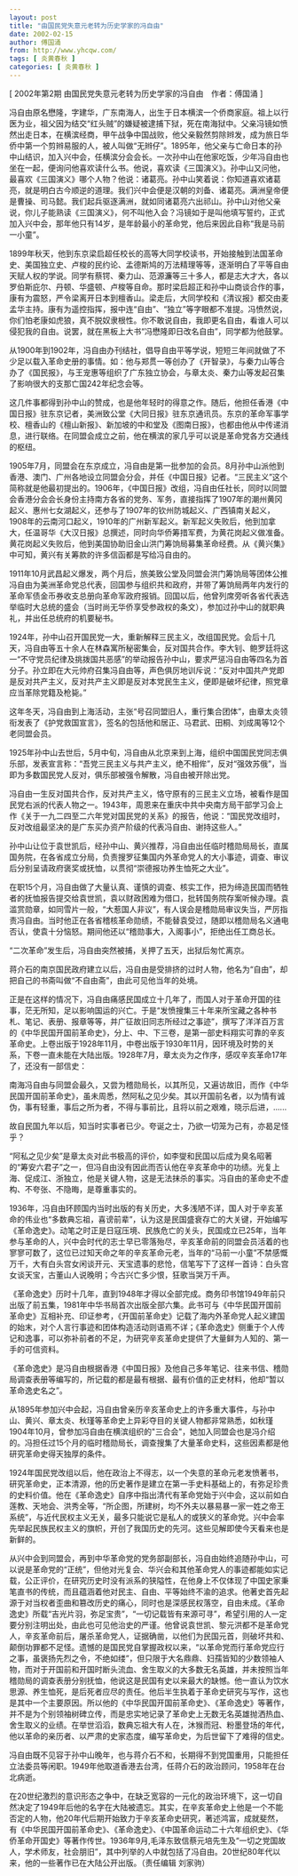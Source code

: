 ```yaml
---
layout: post
title: "由国民党失意元老转为历史学家的冯自由"
date: 2002-02-15
author: 傅国涌
from: http://www.yhcqw.com/
tags: [ 炎黄春秋 ]
categories: [ 炎黄春秋 ]
---
```



[ 2002年第2期 由国民党失意元老转为历史学家的冯自由　作者：傅国涌 ]


冯自由原名懋隆，字建华，广东南海人，出生于日本横滨一个侨商家庭。祖上以行医为业，祖父因为结交“红头贼”的嫌疑被逮捕下狱，死在南海狱中。父亲冯镜如愤然出走日本，在横滨经商，甲午战争中国战败，他父亲毅然剪除辫发，成为旅日华侨中第一个剪辫易服的人，被人叫做“无辫仔”。1895年，他父亲与亡命日本的孙中山结识，加入兴中会，任横滨分会会长。一次孙中山在他家吃饭，少年冯自由也坐在一起，便询问他喜欢读什么书。他说，喜欢读《三国演义》。孙中山又问他，最喜欢《三国演义》哪个人物？他说：诸葛亮。孙中山笑着说：你知道喜欢诸葛亮，就是明白古今顺逆的道理。我们兴中会便是汉朝的刘备、诸葛亮。满洲皇帝便是曹操、司马懿。我们起兵驱逐满洲，就如同诸葛亮六出祁山。孙中山对他父亲说，你儿子能熟读《三国演义》，何不叫他入会？冯镜如于是叫他填写誓约，正式加入兴中会，那年他只有14岁，是年龄最小的革命党，他后来因此自称“我是马前一小童”。


1899年秋天，他到东京梁启超任校长的高等大同学校读书，开始接触到法国革命史、美国独立史、卢梭的民约论、孟德斯鸠的万法精理等等，逐渐明白了平等自由天赋人权的学说。同学有蔡锷、秦力山、范源濂等三十多人，都是志大才大，各以罗伯斯庇尔、丹顿、华盛顿、卢梭等自命。那时梁启超正和孙中山商谈合作的事，康有为震怒，严令梁离开日本到檀香山。梁走后，大同学校和《清议报》都交由麦孟华主持。康有为遥控指挥，报中连“自由”、“独立”等字眼都不准提。冯愤然说，你们怕老康如虎狼，真不脱奴隶根性。你不敢说自由，我即更名自由，看谁人可以侵犯我的自由。说罢，就在黑板上大书“冯懋隆即日改名自由”，同学都为他鼓掌。


从1900年到1902年，冯自由办刊结社，倡导自由平等学说，短短三年间就做了不少足以载入革命史册的事情。如：他与郑贯一等创办了《开智录》，与秦力山等合办了《国民报》，与王宠惠等组织了广东独立协会，与章太炎、秦力山等发起召集了影响很大的支那亡国242年纪念会等。


这几件事都得到孙中山的赞成，也是他年轻时的得意之作。随后，他担任香港《中国日报》驻东京记者，美洲致公堂《大同日报》驻东京通讯员。东京的革命军事学校、檀香山的《檀山新报》、新加坡的中和堂及《图南日报》，也都由他从中传递消息，进行联络。在同盟会成立之前，他在横滨的家几乎可以说是革命党各方交通线的枢纽。


1905年7月，同盟会在东京成立，冯自由是第一批参加的会员。8月孙中山派他到香港、澳门、广州各地设立同盟会分会，并任《中国日报》记者。“三民主义”这个简称就是他最初提出的。1906年，《中国日报》改组，冯自由任社长，同时以同盟会香港分会会长身份主持南方各省的党务、军务，直接指挥了1907年的潮州黄冈起义、惠州七女湖起义，还参与了1907年的钦州防城起义、广西镇南关起义，1908年的云南河口起义，1910年的广州新军起义。新军起义失败后，他到加拿大，任温哥华《大汉日报》总撰述，同时向华侨筹措军费，为黄花岗起义做准备。黄花岗起义失败后，他到美国协助旧金山洪门筹饷局募集革命经费。从《黄兴集》中可知，黄兴有关筹款的许多信函都是写给冯自由的。


1911年10月武昌起义爆发，两个月后，旅美致公堂及同盟会洪门筹饷局等团体公推冯自由为美洲革命党总代表，回国参与组织共和政府，并带了筹饷局两年内发行的革命军债金币券收支总册向革命军政府报销。回国以后，他曾列席旁听各省代表选举临时大总统的盛会（当时尚无华侨享受参政权的条文），参加过孙中山的就职典礼，并出任总统府的机要秘书。


1924年，孙中山召开国民党一大，重新解释三民主义，改组国民党。会后十几天，冯自由等五十余人在林森寓所秘密集会，反对国共合作。李大钊、鲍罗廷将这一“不守党员纪律及挑拨国共恶感”的举动报告孙中山，要求严惩冯自由等四名为首分子。孙立即在大元帅府召集冯自由等，声色俱厉地训斥说：“反对中国共产党即是反对共产主义，反对共产主义即是反对本党民生主义，便即是破坏纪律，照党章应当革除党籍及枪毙。”


这年冬天，冯自由到上海活动，主张“号召同盟旧人，重行集合团体”，由章太炎领衔发表了《护党救国宣言》，签名的包括他和居正、马君武、田桐、刘成禺等12个老同盟会员。


1925年孙中山去世后，5月中旬，冯自由从北京来到上海，组织中国国民党同志俱乐部，发表宣言称：“吾党三民主义与共产主义，绝不相侔”，反对“强效苏俄”，当即为多数国民党人反对，俱乐部被强令解散，冯自由被开除出党。


冯自由一生反对国共合作，反对共产主义，恪守原有的三民主义立场，被看作是国民党右派的代表人物之一。1943年，周恩来在重庆中共中央南方局干部学习会上作《关于一九二四至二六年党对国民党的关系》的报告，他说：“国民党改组时，反对改组最坚决的是广东买办资产阶级的代表冯自由、谢持这些人。”


孙中山让位于袁世凯后，经孙中山、黄兴推荐，冯自由出任临时稽勋局局长，直属国务院，在各省成立分局，负责搜罗征集国内外革命党人的大小事迹，调查、审议后分别呈请政府褒奖或抚恤，以贯彻“崇德报功养生恤死之大业”。


在职15个月，冯自由做了大量认真、谨慎的调查、核实工作，把为缔造民国而牺牲者的抚恤报告提交给袁世凯，袁以财政困难为借口，批转国务院存案听候办理。袁滥赏勋章，如同雪片一般，“大惹国人非议”，有人误会是稽勋局审议失当，严厉指责冯自由。当时他正在各省稽核革命勋绩，不能替袁受过，随即以稽勋局名义通电否认，使袁十分恼怒。期间他还以“稽勋事大，入阁事小”，拒绝出任工商总长。

“二次革命”发生后，冯自由突然被捕，关押了五天，出狱后匆忙离京。

蒋介石的南京国民政府建立以后，冯自由是受排挤的过时人物，他名为“自由”，却把自己的书斋叫做“不自由斋”，由此可见他当年的处境。


正是在这样的情况下，冯自由痛感民国成立十几年了，而国人对于革命开国的往事，茫无所知，足以影响国运的兴亡。于是“发愤搜集三十年来所宝藏之各种书札、笔记、表册、报章等等，并广征故旧同志所经过之事迹”，撰写了洋洋百万言的《中华民国开国前革命史》，分上、中、下三卷，是第一部史料翔实可靠的辛亥革命史。上卷出版于1928年11月，中卷出版于1930年11月，因环境及时势的关系，下卷一直未能在大陆出版。1928年7月，章太炎为之作序，感叹辛亥革命17年了，还没有一部信史：


南海冯自由与同盟会最久，又尝为稽勋局长，以其所见，又遍访故旧，而作《中华民国开国前革命史》，虽未周悉，然阿私之见少矣。其以开国前名者，以为情有诚伪，事有轻重，事后之所为者，不得与事前比，且将以前之艰难，晓示后进，......

故自民国九年以后，知当时实事者已少。夸诞之士，乃欲一切笼为己有，亦曷足怪乎？


“阿私之见少矣”是章太炎对此书极高的评价，如李燮和民国以后成为臭名昭著的“筹安六君子”之一，但冯自由没有因此而否认他在辛亥革命中的功绩。光复上海、促成江、浙独立，他是关键人物，这是无法抹杀的事实。冯自由的革命史不虚构、不夸张、不隐晦，是尊重事实的。


1936年，冯自由环顾国内当时出版的有关历史，大多浅陋不详，国人对于辛亥革命的伟业也“多数典忘祖，喜谤前辈”，认为这是民国盛衰存亡的大关键，开始编写《革命逸史》。动笔之时正是日寇压境、民族危亡的关头，民国成立已25年，当年参与革命的人，兴中会时代的志士早已零落殆尽，辛亥革命前的同盟会员活着的也寥寥可数了，这位已过知天命之年的辛亥革命元老，当年的“马前一小童”不禁感慨万千，大有白头宫女闲谈开元、天宝遗事的悲怆，信笔写下了这样一首诗：白头宫女谈天宝，古董山人说晚明；今古兴亡多少恨，狂歌当哭万千声。


《革命逸史》历时十几年，直到1948年才得以全部完成。商务印书馆1949年前只出版了前五集，1981年中华书局首次出版全部六集。此书可与《中华民国开国前革命史》互相补充、印证参考，《开国前革命史》记载了海内外革命党人起义建国的始末，对个人言行事迹和团体构造活动则语焉不详；《革命逸史》侧重于个人传记和逸事，可以弥补前者的不足，为研究辛亥革命史提供了大量鲜为人知的、第一手的可信资料。


《革命逸史》是冯自由根据香港《中国日报》及他自己多年笔记、往来书信、稽勋局调查表册等编写的，所记载的都是最有根据、最有价值的正史材料，他却“暂以革命逸史名之”。


从1895年参加兴中会起，冯自由曾亲历辛亥革命史上的许多重大事件，与孙中山、黄兴、章太炎、秋瑾等革命史上异彩夺目的关键人物都非常熟悉，如秋瑾1904年10月，曾参加冯自由在横滨组织的"三合会"，她加入同盟会也是冯介绍的。冯担任过15个月的临时稽勋局长，调查搜集了大量革命史料，这些因素都是他研究革命史得天独厚的条件。


1924年国民党改组以后，他在政治上不得志，以一个失意的革命元老发愤著书，研究革命史，正本清源，他的历史著作是建立在第一手史料基础上的，有弥足珍贵的史料价值。他在《革命逸史》自序中指出清代有革命党始于兴中会，这以前如白莲教、天地会、洪秀全等，“所企图，所建树，均不外夫以暴易暴一家一姓之帝王系统”，与近代民权主义无关，最多只能说它是私人的或狭义的革命党。兴中会率先举起民族民权主义的旗帜，开创了我国历史的先河。这些见解即使今天看来也是新鲜的。


从兴中会到同盟会，再到中华革命党的党务部副部长，冯自由始终追随孙中山，可以说是革命党的“正统”，但他对光复会、华兴会和其他革命党人的事迹都能如实记载，公正评价，在研究历史时没有派系的狭隘性，在他身上不仅体现了中国史家秉笔直书的传统，而且蕴涵着他对民主、自由、平等始终不渝的追求。他著史首先起源于对当权者歪曲和篡改历史的痛心，同时也是深感民权落空，自由未成。《革命逸史》所载“吉光片羽，弥足宝贵”，“一切记载皆有来源可寻”，希望引用的人一定要分别注明出处，由此也可见他治史的严谨。他曾说袁世凯、黎元洪都不是革命党人，辛亥革命前后，屠杀革命党人，证据确凿，以他们为民国元首，则破坏共和、颠倒功罪都不足怪。遗憾的是国民党自掌握政权以来，“以革命党而行革命党应行之事，虽褒扬先烈之令，不绝如缕”，但只限于大名鼎鼎、妇孺皆知的少数领袖人物，而对于开国前和开国时断头流血、舍生取义的大多数无名英雄，并未按照当年稽勋局的调查表册分别抚恤，他说这是民国有史以来最大的缺憾。他一直认为饮水思源、养生恤死，是后死者应尽的责任。他后半生执着于革命史研究与写作，这也是其中一个主要原因。所以他的《中华民国开国前革命史》、《革命逸史》等著作，并不是为个别领袖树碑立传，而是忠实地记录了革命史上无数无名英雄抛洒热血、舍生取义的业绩。在举世滔滔，数典忘祖大有人在，沐猴而冠、粉墨登场的年代，他以革命的亲历者、以严肃的史家态度，编写革命史，为后世留下了难得的信史。


冯自由既不见容于孙中山晚年，也与蒋介石不和，长期得不到党国重用，只能担任立法委员等闲职。1949年他取道香港去台湾，任蒋介石的政治顾问，1958年在台北病逝。


在20世纪激烈的意识形态之争中，在缺乏宽容的一元化的政治环境下，这一切自然决定了1949年后他的名字在大陆被遗忘。其实，在辛亥革命史上他是一个不能否定的人物，他20年代后期开始致力于辛亥革命史研究，著述鸿富，成就斐然，有《中华民国开国前革命史》、《革命逸史》、《中国革命运动二十六年组织史》、《华侨革命开国史》等著作传世。1936年9月,毛泽东致信蔡元培先生及“一切之党国故人，学术师友，社会朋旧”，其中列举的人中就包括了冯自由。20世纪80年代以来，他的一些著作已在大陆公开出版。（责任编辑 
刘家驹）


